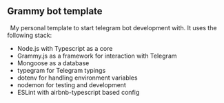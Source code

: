 <h2>Grammy bot template</h2>
<p>
    &ensp;My personal template to start telegram bot development with.
    It uses the following stack:<br/>
</p>
<ul>
    <li>Node.js with Typescript as a core</li>
    <li>Grammy.js as a framework for interaction with Telegram</li>
    <li>Mongoose as a database</li>
    <li>typegram for Telegram typings</li>
    <li>dotenv for handling environment variables</li>
    <li>nodemon for testing and development</li>
    <li>ESLint with airbnb-typescript based config</li>
</ul>

